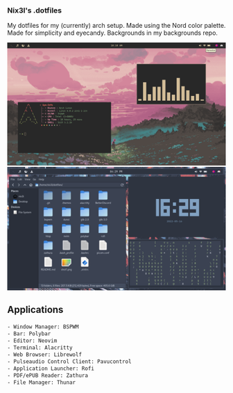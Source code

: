 ### Nix3l's .dotfiles

My dotfiles for my (currently) arch setup.
Made using the Nord color palette.
Made for simplicity and eyecandy.
Backgrounds in my backgrounds repo.

![Screenshot 1](shot1.png)
![Screenshot 2](shot2.png)

## Applications
    - Window Manager: BSPWM
    - Bar: Polybar
    - Editor: Neovim
    - Terminal: Alacritty
    - Web Browser: Librewolf
    - Pulseaudio Control Client: Pavucontrol
    - Application Launcher: Rofi
    - PDF/ePUB Reader: Zathura
    - File Manager: Thunar
